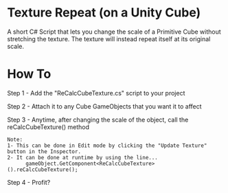 Texture Repeat (on a Unity Cube)
================================

A short C# Script that lets you change the scale of a Primitive Cube without stretching the texture. The texture will instead repeat itself at its original scale.

How To
======================

Step 1 - Add the "ReCalcCubeTexture.cs" script to your project

Step 2 - Attach it to any Cube GameObjects that you want it to affect

Step 3 - Anytime, after changing the scale of the object, call the reCalcCubeTexture() method

    Note:
    1- This can be done in Edit mode by clicking the "Update Texture" button in the Inspector.
    2- It can be done at runtime by using the line...
          gameObject.GetComponent<ReCalcCubeTexture>().reCalcCubeTexture();

Step 4 - Profit?
